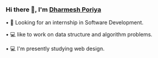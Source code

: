 ### Hi there 👋, I'm [Dharmesh Poriya](https://www.linkedin.com/in/dharmesh-poriya/)

<!--
**Dharmesh-Poriya07/Dharmesh-Poriya07** is a ✨ _special_ ✨ repository because its `README.md` (this file) appears on your GitHub profile.

Here are some ideas to get you started:

- 🔭 I’m currently working on ...
- 🌱 I’m currently learning ...
- 👯 I’m looking to collaborate on ...
- 🤔 I’m looking for help with ...
- 💬 Ask me about ...
- 📫 How to reach me: ...
- 😄 Pronouns: ...
- ⚡ Fun fact: ...
-->

• 🔭 Looking for an internship in Software Development.

• 💻 like to work on data structure and algorithm problems.

• 💻 I'm presently studying web design.
